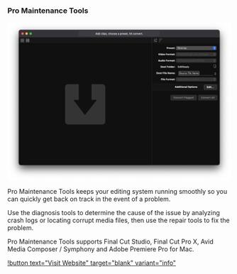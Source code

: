 ### Pro Maintenance Tools

![](/static/ss-editready.png)

Pro Maintenance Tools keeps your editing system running smoothly so you can quickly get back on track in the event of a problem.

Use the diagnosis tools to determine the cause of the issue by analyzing crash logs or locating corrupt media files, then use the repair tools to fix the problem.

Pro Maintenance Tools supports Final Cut Studio, Final Cut Pro X, Avid Media Composer / Symphony and Adobe Premiere Pro for Mac.

[!button text="Visit Website" target="blank" variant="info"](https://www.digitalrebellion.com/promaintenance/)
